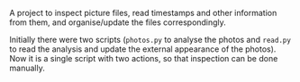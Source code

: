 A project to inspect picture files, read timestamps and other information from them, and organise/update the files correspondingly.

Initially there were two scripts (`photos.py` to analyse the photos and `read.py` to read the analysis and update the external appearance of the photos). Now it is a single script with two actions, so that inspection can be done manually.